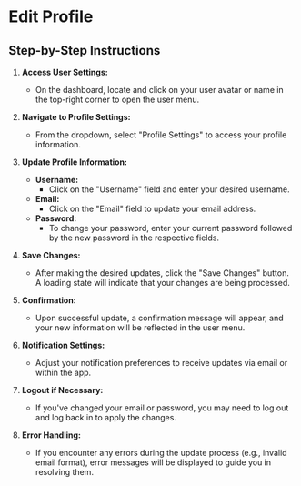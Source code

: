 # Edit Profile

## Step-by-Step Instructions

1. **Access User Settings:**
   - On the dashboard, locate and click on your user avatar or name in the top-right corner to open the user menu.

2. **Navigate to Profile Settings:**
   - From the dropdown, select "Profile Settings" to access your profile information.

3. **Update Profile Information:**
   - **Username:**
     - Click on the "Username" field and enter your desired username.
   - **Email:**
     - Click on the "Email" field to update your email address.
   - **Password:**
     - To change your password, enter your current password followed by the new password in the respective fields.

4. **Save Changes:**
   - After making the desired updates, click the "Save Changes" button. A loading state will indicate that your changes are being processed.

5. **Confirmation:**
   - Upon successful update, a confirmation message will appear, and your new information will be reflected in the user menu.

6. **Notification Settings:**
   - Adjust your notification preferences to receive updates via email or within the app.

7. **Logout if Necessary:**
   - If you've changed your email or password, you may need to log out and log back in to apply the changes.

8. **Error Handling:**
   - If you encounter any errors during the update process (e.g., invalid email format), error messages will be displayed to guide you in resolving them.